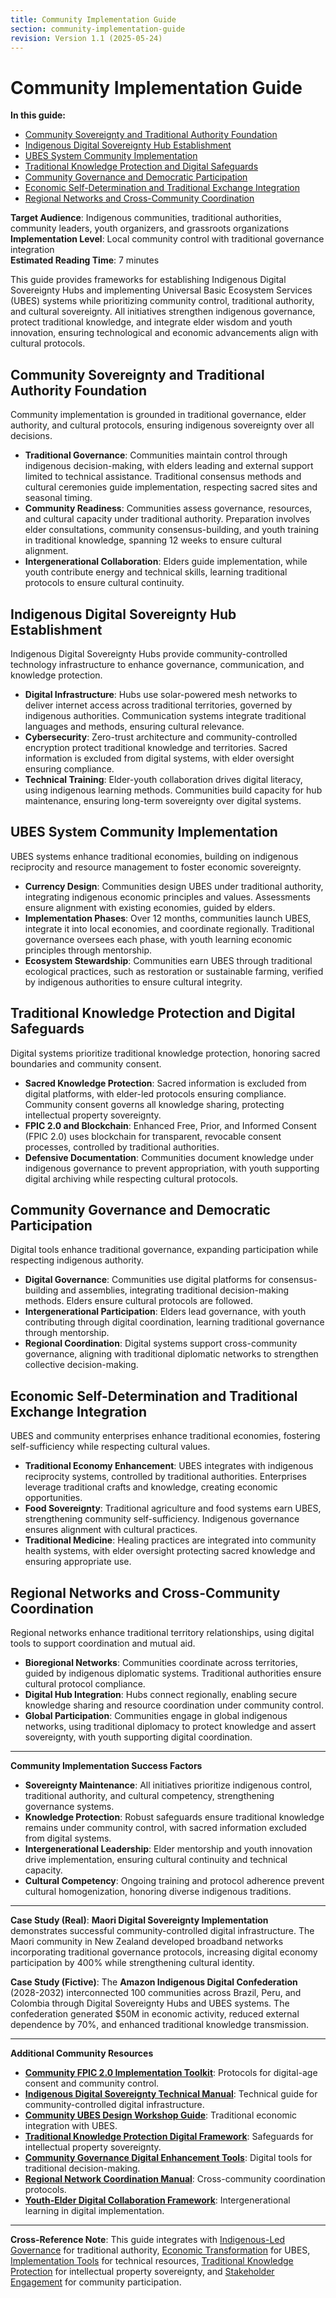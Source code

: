 ```yaml
---
title: Community Implementation Guide
section: community-implementation-guide
revision: Version 1.1 (2025-05-24)
---
```


# Community Implementation Guide

**In this guide:**
- [Community Sovereignty and Traditional Authority Foundation](#community-sovereignty-traditional-authority-foundation)
- [Indigenous Digital Sovereignty Hub Establishment](#indigenous-digital-sovereignty-hub-establishment)
- [UBES System Community Implementation](#ubes-system-community-implementation)
- [Traditional Knowledge Protection and Digital Safeguards](#traditional-knowledge-protection-digital-safeguards)
- [Community Governance and Democratic Participation](#community-governance-democratic-participation)
- [Economic Self-Determination and Traditional Exchange Integration](#economic-self-determination-traditional-exchange)
- [Regional Networks and Cross-Community Coordination](#regional-networks-cross-community-coordination)

**Target Audience**: Indigenous communities, traditional authorities, community leaders, youth organizers, and grassroots organizations  
**Implementation Level**: Local community control with traditional governance integration  
**Estimated Reading Time**: 7 minutes  

This guide provides frameworks for establishing Indigenous Digital Sovereignty Hubs and implementing Universal Basic Ecosystem Services (UBES) systems while prioritizing community control, traditional authority, and cultural sovereignty. All initiatives strengthen indigenous governance, protect traditional knowledge, and integrate elder wisdom and youth innovation, ensuring technological and economic advancements align with cultural protocols.

## <a id="community-sovereignty-traditional-authority-foundation"></a>Community Sovereignty and Traditional Authority Foundation

Community implementation is grounded in traditional governance, elder authority, and cultural protocols, ensuring indigenous sovereignty over all decisions.

- **Traditional Governance**: Communities maintain control through indigenous decision-making, with elders leading and external support limited to technical assistance. Traditional consensus methods and cultural ceremonies guide implementation, respecting sacred sites and seasonal timing.
- **Community Readiness**: Communities assess governance, resources, and cultural capacity under traditional authority. Preparation involves elder consultations, community consensus-building, and youth training in traditional knowledge, spanning 12 weeks to ensure cultural alignment.
- **Intergenerational Collaboration**: Elders guide implementation, while youth contribute energy and technical skills, learning traditional protocols to ensure cultural continuity.

## <a id="indigenous-digital-sovereignty-hub-establishment"></a>Indigenous Digital Sovereignty Hub Establishment

Indigenous Digital Sovereignty Hubs provide community-controlled technology infrastructure to enhance governance, communication, and knowledge protection.

- **Digital Infrastructure**: Hubs use solar-powered mesh networks to deliver internet access across traditional territories, governed by indigenous authorities. Communication systems integrate traditional languages and methods, ensuring cultural relevance.
- **Cybersecurity**: Zero-trust architecture and community-controlled encryption protect traditional knowledge and territories. Sacred information is excluded from digital systems, with elder oversight ensuring compliance.
- **Technical Training**: Elder-youth collaboration drives digital literacy, using indigenous learning methods. Communities build capacity for hub maintenance, ensuring long-term sovereignty over digital systems.

## <a id="ubes-system-community-implementation"></a>UBES System Community Implementation

UBES systems enhance traditional economies, building on indigenous reciprocity and resource management to foster economic sovereignty.

- **Currency Design**: Communities design UBES under traditional authority, integrating indigenous economic principles and values. Assessments ensure alignment with existing economies, guided by elders.
- **Implementation Phases**: Over 12 months, communities launch UBES, integrate it into local economies, and coordinate regionally. Traditional governance oversees each phase, with youth learning economic principles through mentorship.
- **Ecosystem Stewardship**: Communities earn UBES through traditional ecological practices, such as restoration or sustainable farming, verified by indigenous authorities to ensure cultural integrity.

## <a id="traditional-knowledge-protection-digital-safeguards"></a>Traditional Knowledge Protection and Digital Safeguards

Digital systems prioritize traditional knowledge protection, honoring sacred boundaries and community consent.

- **Sacred Knowledge Protection**: Sacred information is excluded from digital platforms, with elder-led protocols ensuring compliance. Community consent governs all knowledge sharing, protecting intellectual property sovereignty.
- **FPIC 2.0 and Blockchain**: Enhanced Free, Prior, and Informed Consent (FPIC 2.0) uses blockchain for transparent, revocable consent processes, controlled by traditional authorities.
- **Defensive Documentation**: Communities document knowledge under indigenous governance to prevent appropriation, with youth supporting digital archiving while respecting cultural protocols.

## <a id="community-governance-democratic-participation"></a>Community Governance and Democratic Participation

Digital tools enhance traditional governance, expanding participation while respecting indigenous authority.

- **Digital Governance**: Communities use digital platforms for consensus-building and assemblies, integrating traditional decision-making methods. Elders ensure cultural protocols are followed.
- **Intergenerational Participation**: Elders lead governance, with youth contributing through digital coordination, learning traditional governance through mentorship.
- **Regional Coordination**: Digital systems support cross-community governance, aligning with traditional diplomatic networks to strengthen collective decision-making.

## <a id="economic-self-determination-traditional-exchange"></a>Economic Self-Determination and Traditional Exchange Integration

UBES and community enterprises enhance traditional economies, fostering self-sufficiency while respecting cultural values.

- **Traditional Economy Enhancement**: UBES integrates with indigenous reciprocity systems, controlled by traditional authorities. Enterprises leverage traditional crafts and knowledge, creating economic opportunities.
- **Food Sovereignty**: Traditional agriculture and food systems earn UBES, strengthening community self-sufficiency. Indigenous governance ensures alignment with cultural practices.
- **Traditional Medicine**: Healing practices are integrated into community health systems, with elder oversight protecting sacred knowledge and ensuring appropriate use.

## <a id="regional-networks-cross-community-coordination"></a>Regional Networks and Cross-Community Coordination

Regional networks enhance traditional territory relationships, using digital tools to support coordination and mutual aid.

- **Bioregional Networks**: Communities coordinate across territories, guided by indigenous diplomatic systems. Traditional authorities ensure cultural protocol compliance.
- **Digital Hub Integration**: Hubs connect regionally, enabling secure knowledge sharing and resource coordination under community control.
- **Global Participation**: Communities engage in global indigenous networks, using traditional diplomacy to protect knowledge and assert sovereignty, with youth supporting digital coordination.

---

**Community Implementation Success Factors**

- **Sovereignty Maintenance**: All initiatives prioritize indigenous control, traditional authority, and cultural competency, strengthening governance systems.
- **Knowledge Protection**: Robust safeguards ensure traditional knowledge remains under community control, with sacred information excluded from digital systems.
- **Intergenerational Leadership**: Elder mentorship and youth innovation drive implementation, ensuring cultural continuity and technical capacity.
- **Cultural Competency**: Ongoing training and protocol adherence prevent cultural homogenization, honoring diverse indigenous traditions.

---

**Case Study (Real)**: **Maori Digital Sovereignty Implementation** demonstrates successful community-controlled digital infrastructure. The Maori community in New Zealand developed broadband networks incorporating traditional governance protocols, increasing digital economy participation by 400% while strengthening cultural identity.

**Case Study (Fictive)**: The **Amazon Indigenous Digital Confederation** (2028-2032) interconnected 100 communities across Brazil, Peru, and Colombia through Digital Sovereignty Hubs and UBES systems. The confederation generated $50M in economic activity, reduced external dependence by 70%, and enhanced traditional knowledge transmission.

---

**Additional Community Resources**

- **[Community FPIC 2.0 Implementation Toolkit](/frameworks/tools/biodiversity-governance/community-fpic-toolkit-en.pdf)**: Protocols for digital-age consent and community control.
- **[Indigenous Digital Sovereignty Technical Manual](/frameworks/tools/biodiversity-governance/indigenous-digital-sovereignty-manual-en.pdf)**: Technical guide for community-controlled digital infrastructure.
- **[Community UBES Design Workshop Guide](/frameworks/tools/biodiversity-governance/community-ubes-workshop-guide-en.pdf)**: Traditional economic integration with UBES.
- **[Traditional Knowledge Protection Digital Framework](/frameworks/tools/biodiversity-governance/traditional-knowledge-digital-protection-en.pdf)**: Safeguards for intellectual property sovereignty.
- **[Community Governance Digital Enhancement Tools](/frameworks/tools/biodiversity-governance/community-governance-digital-tools-en.pdf)**: Digital tools for traditional decision-making.
- **[Regional Network Coordination Manual](/frameworks/tools/biodiversity-governance/regional-network-coordination-manual-en.pdf)**: Cross-community coordination protocols.
- **[Youth-Elder Digital Collaboration Framework](/frameworks/tools/biodiversity-governance/youth-elder-digital-collaboration-en.pdf)**: Intergenerational learning in digital implementation.

---

**Cross-Reference Note**: This guide integrates with [Indigenous-Led Governance](/frameworks/docs/implementation/biodiversity-governance#core-pillars-indigenous) for traditional authority, [Economic Transformation](/frameworks/docs/implementation/biodiversity-governance#core-pillars-economic) for UBES, [Implementation Tools](/frameworks/docs/implementation/biodiversity-governance#implementation-tools) for technical resources, [Traditional Knowledge Protection](/frameworks/docs/implementation/biodiversity-governance#traditional-knowledge-protection-repatriation) for intellectual property sovereignty, and [Stakeholder Engagement](/frameworks/docs/implementation/biodiversity-governance#stakeholder-engagement) for community participation.
